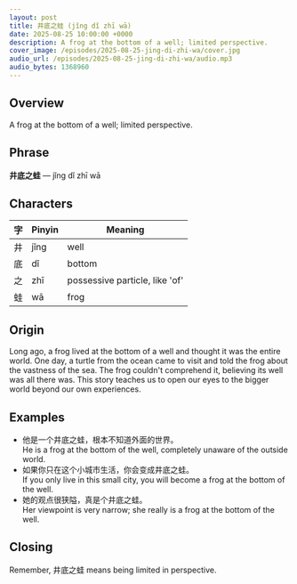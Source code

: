 ```yaml
---
layout: post
title: 井底之蛙 (jǐng dǐ zhī wā)
date: 2025-08-25 10:00:00 +0000
description: A frog at the bottom of a well; limited perspective.
cover_image: /episodes/2025-08-25-jing-di-zhi-wa/cover.jpg
audio_url: /episodes/2025-08-25-jing-di-zhi-wa/audio.mp3
audio_bytes: 1368960
---
```



## Overview
A frog at the bottom of a well; limited perspective.

## Phrase
**井底之蛙** — jǐng dǐ zhī wā

## Characters

| 字 | Pinyin | Meaning         |
|----|--------|------------------|
| 井 | jǐng   | well             |
| 底 | dǐ     | bottom           |
| 之 | zhī    | possessive particle, like 'of' |
| 蛙 | wā     | frog             |

## Origin
Long ago, a frog lived at the bottom of a well and thought it was the entire world. One day, a turtle from the ocean came to visit and told the frog about the vastness of the sea. The frog couldn't comprehend it, believing its well was all there was. This story teaches us to open our eyes to the bigger world beyond our own experiences.

## Examples
- 他是一个井底之蛙，根本不知道外面的世界。<br>He is a frog at the bottom of the well, completely unaware of the outside world.
- 如果你只在这个小城市生活，你会变成井底之蛙。<br>If you only live in this small city, you will become a frog at the bottom of the well.
- 她的观点很狭隘，真是个井底之蛙。<br>Her viewpoint is very narrow; she really is a frog at the bottom of the well.

## Closing
Remember, 井底之蛙 means being limited in perspective.
